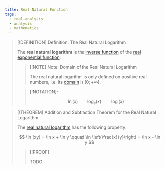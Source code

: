 ```yaml
---
title: Real Natural Function
tags:
  - real-analysis
  - analysis
  - mathematics
---
```


>[!DEFINITION] Definition: The Real Natural Logarithm
>
>The **real natural logarithm** is the [inverse function](../../Functions/Types%20of%20Functions/Injection.md) of the [real exponential function](Real%20Exponential%20Function.md).
>
>>[!NOTE] Note: Domain of the Real Natural Logarithm
>>
>>The real natural logarithm is only defined on positive real numbers, i.e. its [domain](../../Functions/index.md) is $(0;+\infty)$.
>>
>
>>[!NOTATION]-
>>
>>$$
>>\ln(x) \qquad \log_\mathrm{e}(x) \qquad \log(x)
>>$$
>>
>

>[!THEOREM] Addition and Subtraction Theorem for the Real Natural Logarithm
>
>The [real natural logarithm](Real%20Natural%20Logarithm.md) has the following property:
>
>$$
>\ln (xy) = \ln x + \ln y \qquad \ln \left(\frac{x}{y}\right) = \ln x - \ln y
>$$
>
>>[!PROOF]-
>>
>>TODO
>>
>